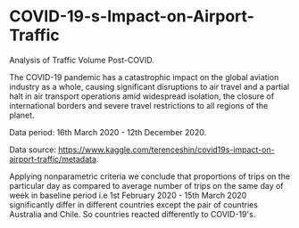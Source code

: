 # COVID-19-s-Impact-on-Airport-Traffic
Analysis of Traffic Volume Post-COVID.

The COVID-19 pandemic has a catastrophic impact on the global aviation industry as a whole, causing significant disruptions to air travel and a partial halt in air transport operations amid widespread isolation, the closure of international borders and severe travel restrictions to all regions of the planet.

Data period: 16th March 2020 - 12th December 2020.

Data source: https://www.kaggle.com/terenceshin/covid19s-impact-on-airport-traffic/metadata.

Applying nonparametric criteria we conclude that proportions of trips on the particular day as compared to average number of trips on the same day of week in baseline period i.e 1st February 2020 - 15th March 2020 significantly differ in different countries except the pair of countries Australia and Chile. So countries reacted differently to COVID-19's.
